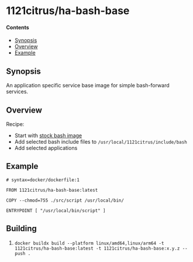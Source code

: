 # 1121citrus/ha-bash-base

#### Contents
  - [Synopsis](#synopsis)
  - [Overview](#overview)
  - [Example](#example)

## Synopsis
An application specific service base image for simple bash-forward services.

## Overview

Recipe:

- Start with [stock bash image](https://hub.docker.com/_/bash/)
- Add selected bash include files to `/usr/local/1121citrus/include/bash`
- Add selected applications

## Example

```
# syntax=docker/dockerfile:1

FROM 1121citrus/ha-bash-base:latest

COPY --chmod=755 ./src/script /usr/local/bin/

ENTRYPOINT [ "/usr/local/bin/script" ]
```

## Building

1. `docker buildx build --platform linux/amd64,linux/arm64 -t 1121citrus/ha-bash-base:latest -t 1121citrus/ha-bash-base:x.y.z --push .`

